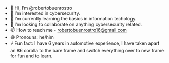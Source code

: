 - 👋 Hi, I’m @robertobuenrostro
- 👀 I’m interested in cybersecurity.
- 🌱 I’m currently learning the basics in information techology.
- 💞️ I’m looking to collaborate on anything cybersecurity related.
- 📫 How to reach me - robertobuenrostro16@gmail.com 
- 😄 Pronouns: he/him
- ⚡ Fun fact: I have 6 years in automotive experience, I have taken apart an 86 corolla to the bare frame and switch everything over to new frame for fun and to learn. 

<!---
robertobuenrostro/robertobuenrostro is a ✨ special ✨ repository because its `README.md` (this file) appears on your GitHub profile.
You can click the Preview link to take a look at your changes.
--->
